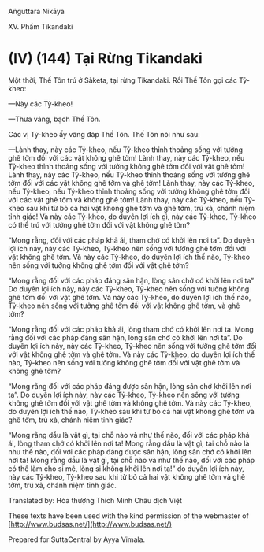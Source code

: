  

Aṅguttara Nikāya

XV. Phẩm Tikandaki

# (IV) (144) Tại Rừng Tikandaki

Một thời, Thế Tôn trú ở Sàketa, tại rừng Tikandaki. Rồi Thế Tôn gọi các Tỷ-kheo:

—Này các Tỷ-kheo!

—Thưa vâng, bạch Thế Tôn.

Các vị Tỷ-kheo ấy vâng đáp Thế Tôn. Thế Tôn nói như sau:

—Lành thay, này các Tỷ-kheo, nếu Tỷ-kheo thỉnh thoảng sống với tưởng ghê tởm đối với các vật không ghê tởm! Lành thay, này các Tỷ-kheo, nếu Tỷ-kheo thỉnh thoảng sống với tưởng không ghê tởm đối với vật ghê tởm! Lành thay, này các Tỷ-kheo, nếu Tỷ-kheo thỉnh thoảng sống với tưởng ghê tởm đối với các vật không ghê tởm và ghê tởm! Lành thay, này các Tỷ-kheo, nếu Tỷ-kheo, nếu Tỷ-kheo thỉnh thoảng sống với tưởng không ghê tởm đối với các vật ghê tởm và không ghê tởm! Lành thay, này các Tỷ-kheo, nếu Tỷ-kheo sau khi từ bỏ cả hai vật không ghê tởm và ghê tởm, trú xả, chánh niệm tỉnh giác! Và này các Tỷ-kheo, do duyên lợi ích gì, này các Tỷ-kheo, Tỷ-kheo có thể trú với tưởng ghê tởm đối với vật không ghê tởm?

“Mong rằng, đối với các pháp khả ái, tham chớ có khởi lên nơi ta”. Do duyên lợi ích này, này các Tỷ-kheo, Tỷ-kheo nên sống với tưởng ghê tởm đối với vật không ghê tởm. Và này các Tỷ-kheo, do duyên lợi ích thế nào, Tỷ-kheo nên sống với tưởng không ghê tởm đối với vật ghê tởm?

“Mong rằng đối với các pháp đáng sân hận, lòng sân chớ có khởi lên nơi ta” Do duyên lợi ích này, này các Tỷ-kheo, Tỷ-kheo nên sống với tưởng không ghê tởm đối với vật ghê tởm. Và này các Tỷ-kheo, do duyên lợi ích thế nào, Tỷ-kheo nên sống với tưởng ghê tởm đối với vật không ghê tởm, và ghê tởm?

“Mong rằng đối với các pháp khả ái, lòng tham chớ có khởi lên nơi ta. Mong rằng đối với các pháp đáng sân hận, lòng sân chớ có khởi lên nơi ta”. Do duyên lợi ích này, này các Tỷ-kheo, Tỷ-kheo nên sống với tưởng ghê tởm đối với vật không ghê tởm và ghê tởm. Và này các Tỷ-kheo, do duyên lợi ích thế nào, Tỷ-kheo nên sống với tưởng không ghê tởm đối với vật ghê tởm và không ghê tởm?

“Mong rằng đối với các pháp đáng được sân hận, lòng sân chớ khởi lên nơi ta”. Do duyên lợi ích này, này các Tỷ-kheo, Tỷ-kheo nên sống với tưởng không ghê tởm đối với vật ghê tởm và không ghê tởm. Và này các Tỷ-kheo, do duyên lợi ích thế nào, Tỷ-kheo sau khi từ bỏ cả hai vật không ghê tởm và ghê tởm, trú xả, chánh niệm tỉnh giác?

“Mong rằng dầu là vật gì, tại chỗ nào và như thế nào, đối với các pháp khả ái, lòng tham chớ có khởi lên nơi ta! Mong rằng dầu là vật gì, tại chỗ nào là như thế nào, đối với các pháp đáng được sân hận, lòng sân chớ có khởi lên nơi ta! Mong rằng dầu là vật gì, tại chỗ nào và như thế nào, đối với các pháp có thể làm cho si mê, lòng si không khởi lên nơi ta!” do duyên lợi ích này, này các Tỷ-kheo, Tỷ-kheo sau khi từ bỏ cả hai vật không ghê tởm và ghê tởm, trú xả, chánh niệm tỉnh giác.

Translated by: Hòa thượng Thích Minh Châu dịch Việt

These texts have been used with the kind permission of the webmaster of [http://www.budsas.net/](http://www.budsas.net/)

Prepared for SuttaCentral by Ayya Vimala.